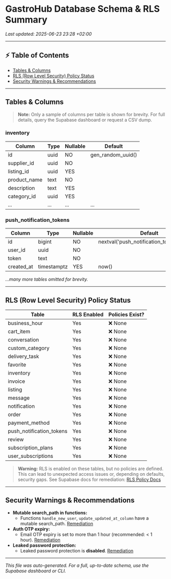 # GastroHub Database Schema & RLS Summary

_Last updated: 2025-06-23 23:28 +02:00_

---

## ⚡️ Table of Contents
- [Tables & Columns](#tables--columns)
- [RLS (Row Level Security) Policy Status](#rls-row-level-security-policy-status)
- [Security Warnings & Recommendations](#security-warnings--recommendations)

---

## Tables & Columns

> **Note:** Only a sample of columns per table is shown for brevity. For full details, query the Supabase dashboard or request a CSV dump.

### inventory
| Column         | Type    | Nullable | Default                |
|---------------|---------|----------|------------------------|
| id            | uuid    | NO       | gen_random_uuid()      |
| supplier_id   | uuid    | NO       |                        |
| listing_id    | uuid    | YES      |                        |
| product_name  | text    | NO       |                        |
| description   | text    | YES      |                        |
| category_id   | uuid    | YES      |                        |
| ...           | ...     | ...      | ...                    |

### push_notification_tokens
| Column     | Type      | Nullable | Default                                    |
|------------|-----------|----------|--------------------------------------------|
| id         | bigint    | NO       | nextval('push_notification_tokens_id_seq') |
| user_id    | uuid      | NO       |                                            |
| token      | text      | NO       |                                            |
| created_at | timestamptz | YES    | now()                                      |

_...many more tables omitted for brevity._

---

## RLS (Row Level Security) Policy Status

| Table                       | RLS Enabled | Policies Exist? |
|-----------------------------|-------------|-----------------|
| business_hour               | Yes         | ❌ None         |
| cart_item                   | Yes         | ❌ None         |
| conversation                | Yes         | ❌ None         |
| custom_category             | Yes         | ❌ None         |
| delivery_task               | Yes         | ❌ None         |
| favorite                    | Yes         | ❌ None         |
| inventory                   | Yes         | ❌ None         |
| invoice                     | Yes         | ❌ None         |
| listing                     | Yes         | ❌ None         |
| message                     | Yes         | ❌ None         |
| notification                | Yes         | ❌ None         |
| order                       | Yes         | ❌ None         |
| payment_method              | Yes         | ❌ None         |
| push_notification_tokens    | Yes         | ❌ None         |
| review                      | Yes         | ❌ None         |
| subscription_plans          | Yes         | ❌ None         |
| user_subscriptions          | Yes         | ❌ None         |

> **Warning:** RLS is enabled on these tables, but no policies are defined. This can lead to unexpected access issues or, depending on defaults, security gaps. See Supabase docs for remediation: [RLS Policy Docs](https://supabase.com/docs/guides/database/database-linter?lint=0008_rls_enabled_no_policy)

---

## Security Warnings & Recommendations

- **Mutable search_path in functions:**
  - Functions `handle_new_user`, `update_updated_at_column` have a mutable search_path. [Remediation](https://supabase.com/docs/guides/database/database-linter?lint=0011_function_search_path_mutable)
- **Auth OTP expiry:**
  - Email OTP expiry is set to more than 1 hour (recommended: < 1 hour). [Remediation](https://supabase.com/docs/guides/platform/going-into-prod#security)
- **Leaked password protection:**
  - Leaked password protection is **disabled**. [Remediation](https://supabase.com/docs/guides/auth/password-security#password-strength-and-leaked-password-protection)

---

_This file was auto-generated. For a full, up-to-date schema, use the Supabase dashboard or CLI._
